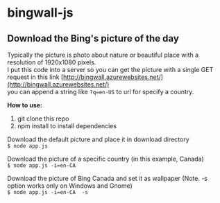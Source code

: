 # bingwall-js

Download the Bing's picture of the day
--------------

Typically the picture is photo about nature or beautiful place with a resolution of 1920x1080 pixels.  
I put this code into a server so you can get the picture with a single GET request in this link [http://bingwall.azurewebsites.net/](http://bingwall.azurewebsites.net/)  
you can append a string like `?q=en-US` to url for specify a country.  

**How to use:**  

1. git clone this repo  
2. npm install to install dependencies

Download the default picture and place it in download directory  
 `$ node app.js`

Download the picture of a specific country (in this example, Canada)  
 `$ node app.js -i=en-CA`

Download the picture of Bing Canada and set it as wallpaper (Note. -s option works only on Windows and Gnome)  
 `$ node app.js -i=en-CA  -s`